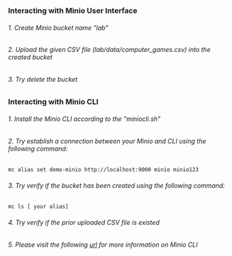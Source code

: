 ### Interacting with Minio User Interface
###### 1. Create Minio bucket name "lab"
###### 2. Upload the given CSV file (lab/data/computer_games.csv) into the created bucket
###### 3. Try delete the bucket 

### Interacting with Minio CLI
###### 1. Install the Minio CLI according to the "miniocli.sh"  
###### 2. Try establish a connection between your Minio and CLI using the following command:
    mc alias set demo-minio http://localhost:9000 minio minio123 
###### 3. Try verify if the bucket has been created using the following command:
    mc ls [ your alias]
###### 4. Try verify if the prior uploaded CSV file is existed
###### 5. Please visit the following [url](https://min.io/docs/minio/linux/reference/minio-mc.html) for more information on Minio CLI


[comment]: <> (mc alias set demo-minio http://localhost:9000 minio minio123)
[comment]: <> (mc mb demo-minio/example-data-pipeline)
[comment]: <> (mc rm --recursive --force demo-minio/example-data-pipeline)